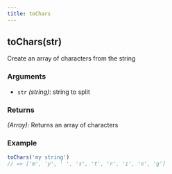```yaml
---
title: toChars
---
```


## toChars(str)

Create an array of characters from the string


### Arguments
* `str` *(string)*: string to split

### Returns
*(Array<string>)*: Returns an array of characters 


### Example
```js
toChars('my string')
// => ['m', 'y', ' ', 's', 't', 'r', 'i', 'n', 'g']
```
